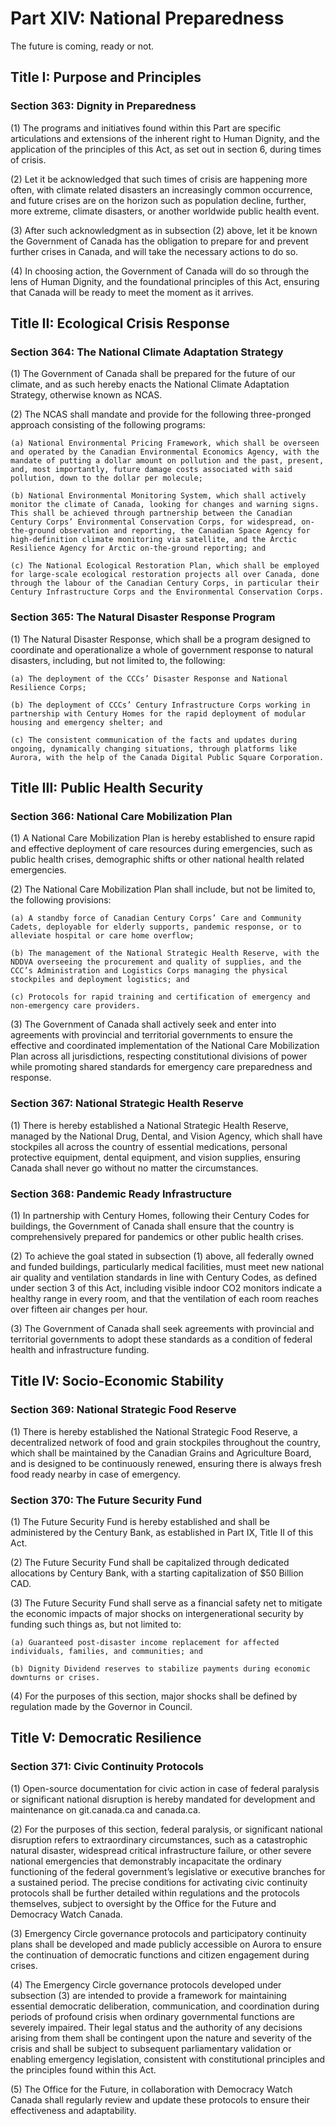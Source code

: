 # Part XIV: National Preparedness

The future is coming, ready or not.

## Title I: Purpose and Principles

### Section 363: Dignity in Preparedness

(1) The programs and initiatives found within this Part are specific articulations and extensions of the inherent right to Human Dignity, and the application of the principles of this Act, as set out in section 6, during times of crisis.

(2) Let it be acknowledged that such times of crisis are happening more often, with climate related disasters an increasingly common occurrence, and future crises are on the horizon such as population decline, further, more extreme, climate disasters, or another worldwide public health event.

(3) After such acknowledgment as in subsection (2) above, let it be known the Government of Canada has the obligation to prepare for and prevent further crises in Canada, and will take the necessary actions to do so.

(4) In choosing action, the Government of Canada will do so through the lens of Human Dignity, and the foundational principles of this Act, ensuring that Canada will be ready to meet the moment as it arrives.

## Title II: Ecological Crisis Response

### Section 364: The National Climate Adaptation Strategy

(1) The Government of Canada shall be prepared for the future of our climate, and as such hereby enacts the National Climate Adaptation Strategy, otherwise known as NCAS.

(2) The NCAS shall mandate and provide for the following three-pronged approach consisting of the following programs:

    (a) National Environmental Pricing Framework, which shall be overseen and operated by the Canadian Environmental Economics Agency, with the mandate of putting a dollar amount on pollution and the past, present, and, most importantly, future damage costs associated with said pollution, down to the dollar per molecule;

    (b) National Environmental Monitoring System, which shall actively monitor the climate of Canada, looking for changes and warning signs. This shall be achieved through partnership between the Canadian Century Corps’ Environmental Conservation Corps, for widespread, on-the-ground observation and reporting, the Canadian Space Agency for high-definition climate monitoring via satellite, and the Arctic Resilience Agency for Arctic on-the-ground reporting; and

    (c) The National Ecological Restoration Plan, which shall be employed for large-scale ecological restoration projects all over Canada, done through the labour of the Canadian Century Corps, in particular their Century Infrastructure Corps and the Environmental Conservation Corps.

### Section 365: The Natural Disaster Response Program

(1) The Natural Disaster Response, which shall be a program designed to coordinate and operationalize a whole of government response to natural disasters, including, but not limited to, the following:

    (a) The deployment of the CCCs’ Disaster Response and National Resilience Corps;

    (b) The deployment of CCCs’ Century Infrastructure Corps working in partnership with Century Homes for the rapid deployment of modular housing and emergency shelter; and

    (c) The consistent communication of the facts and updates during ongoing, dynamically changing situations, through platforms like Aurora, with the help of the Canada Digital Public Square Corporation.

## Title III: Public Health Security

### Section 366: National Care Mobilization Plan

(1) A National Care Mobilization Plan is hereby established to ensure rapid and effective deployment of care resources during emergencies, such as public health crises, demographic shifts or other national health related emergencies.

(2) The National Care Mobilization Plan shall include, but not be limited to, the following provisions:

    (a) A standby force of Canadian Century Corps’ Care and Community Cadets, deployable for elderly supports, pandemic response, or to alleviate hospital or care home overflow;

    (b) The management of the National Strategic Health Reserve, with the NDDVA overseeing the procurement and quality of supplies, and the CCC’s Administration and Logistics Corps managing the physical stockpiles and deployment logistics; and

    (c) Protocols for rapid training and certification of emergency and non-emergency care providers.

(3) The Government of Canada shall actively seek and enter into agreements with provincial and territorial governments to ensure the effective and coordinated implementation of the National Care Mobilization Plan across all jurisdictions, respecting constitutional divisions of power while promoting shared standards for emergency care preparedness and response.

### Section 367: National Strategic Health Reserve

(1) There is hereby established a National Strategic Health Reserve, managed by the National Drug, Dental, and Vision Agency, which shall have stockpiles all across the country of essential medications, personal protective equipment, dental equipment, and vision supplies, ensuring Canada shall never go without no matter the circumstances.

### Section 368: Pandemic Ready Infrastructure

(1) In partnership with Century Homes, following their Century Codes for buildings, the Government of Canada shall ensure that the country is comprehensively prepared for pandemics or other public health crises.

(2) To achieve the goal stated in subsection (1) above, all federally owned and funded buildings, particularly medical facilities, must meet new national air quality and ventilation standards in line with Century Codes, as defined under section 3 of this Act, including visible indoor CO2 monitors indicate a healthy range in every room, and that the ventilation of each room reaches over fifteen air changes per hour.

(3) The Government of Canada shall seek agreements with provincial and territorial governments to adopt these standards as a condition of federal health and infrastructure funding.

## Title IV: Socio-Economic Stability

### Section 369: National Strategic Food Reserve

(1) There is hereby established the National Strategic Food Reserve, a decentralized network of food and grain stockpiles throughout the country, which shall be maintained by the Canadian Grains and Agriculture Board, and is designed to be continuously renewed, ensuring there is always fresh food ready nearby in case of emergency.

### Section 370: The Future Security Fund

(1) The Future Security Fund is hereby established and shall be administered by the Century Bank, as established in Part IX, Title II of this Act.

(2) The Future Security Fund shall be capitalized through dedicated allocations by Century Bank, with a starting capitalization of $50 Billion CAD.

(3) The Future Security Fund shall serve as a financial safety net to mitigate the economic impacts of major shocks on intergenerational security by funding such things as, but not limited to:

    (a) Guaranteed post-disaster income replacement for affected individuals, families, and communities; and

    (b) Dignity Dividend reserves to stabilize payments during economic downturns or crises.

(4) For the purposes of this section, major shocks shall be defined by regulation made by the Governor in Council.

## Title V: Democratic Resilience

### Section 371: Civic Continuity Protocols

(1) Open-source documentation for civic action in case of federal paralysis or significant national disruption is hereby mandated for development and maintenance on git.canada.ca and canada.ca.

(2) For the purposes of this section, federal paralysis, or significant national disruption refers to extraordinary circumstances, such as a catastrophic natural disaster, widespread critical infrastructure failure, or other severe national emergencies that demonstrably incapacitate the ordinary functioning of the federal government’s legislative or executive branches for a sustained period. The precise conditions for activating civic continuity protocols shall be further detailed within regulations and the protocols themselves, subject to oversight by the Office for the Future and Democracy Watch Canada.

(3) Emergency Circle governance protocols and participatory continuity plans shall be developed and made publicly accessible on Aurora to ensure the continuation of democratic functions and citizen engagement during crises.

(4) The Emergency Circle governance protocols developed under subsection (3) are intended to provide a framework for maintaining essential democratic deliberation, communication, and coordination during periods of profound crisis when ordinary governmental functions are severely impaired. Their legal status and the authority of any decisions arising from them shall be contingent upon the nature and severity of the crisis and shall be subject to subsequent parliamentary validation or enabling emergency legislation, consistent with constitutional principles and the principles found within this Act.

(5) The Office for the Future, in collaboration with Democracy Watch Canada shall regularly review and update these protocols to ensure their effectiveness and adaptability.
